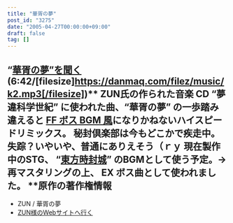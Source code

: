 ```yaml
---
title: "華胥の夢"
post_id: "3275"
date: "2005-04-27T00:00:00+09:00"
draft: false
tag: []
---
```



## “[華胥の夢”を聞く](/filez/music/k2.mp3) (6:42/[filesize]https://danmaq.com/filez/music/k2.mp3[/filesize])** ZUN氏の作られた音楽 CD “夢違科学世紀” に使われた曲、“華胥の夢” の一歩踏み違えると [FF ボス BGM 風](/filez/music/outtake/k2.mp3)になりかねないハイスピードリミックス。 秘封倶楽部は今もどこかで疾走中。失踪？いやいや、普通にありえそう（ｒｙ  現在製作中のSTG、 “[東方時封城](/!/thA/)” のBGMとして使う予定。→ 再マスタリングの上、 EX ボス曲として使われました。 **原作の著作権情報

  * ZUN / 華胥の夢
  * [ZUN様のWebサイトへ行く](http://www16.big.or.jp/%7Ezun/)
